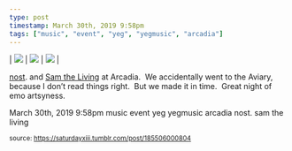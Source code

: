 ```yaml
---
type: post
timestamp: March 30th, 2019 9:58pm
tags: ["music", "event", "yeg", "yegmusic", "arcadia"]
---
```


| <img src="https://saturdayxiii.github.io/media/185506000804_1.gif"/> | <img src="https://saturdayxiii.github.io/media/185506000804_2.jpg"/> | <img src="https://saturdayxiii.github.io/media/185506000804_3.jpg"/> |

<a href="https://abandcallednost.bandcamp.com" target="_blank">nost</a>. and <a href="https://abandcallednost.bandcamp.com" target="_blank">Sam the Living</a> at Arcadia.  We accidentally went to the Aviary, because I don’t read things right.  But we made it in time.  Great night of emo artsyness.
 
  <div id="footer">
      <span id="timestamp"> March 30th, 2019 9:58pm </span>
        <span class="tag">music</span>
  <span class="tag">event</span>
  <span class="tag">yeg</span>
  <span class="tag">yegmusic</span>
  <span class="tag">arcadia</span>
  <span class="tag">nost.</span>
  <span class="tag">sam the living</span>
  
  </body>
        </html>
        
<small>source: https://saturdayxiii.tumblr.com/post/185506000804</small>